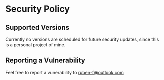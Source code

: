 # Security Policy

## Supported Versions

Currently no versions are scheduled for future security updates, since this is a personal project of mine.

## Reporting a Vulnerability

Feel free to report a vunerability to ruben-f@outlook.com
